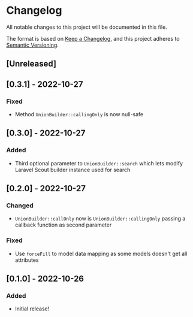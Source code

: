 # Changelog

All notable changes to this project will be documented in this file.

The format is based on [Keep a Changelog](https://keepachangelog.com/en/1.0.0/),
and this project adheres to [Semantic Versioning](https://semver.org/spec/v2.0.0.html).

## [Unreleased]

## [0.3.1] - 2022-10-27

### Fixed

- Method `UnionBuilder::callingOnly` is now null-safe

## [0.3.0] - 2022-10-27

### Added

- Third optional parameter to `UnionBuilder::search` which lets modify Laravel Scout builder instance used for search

## [0.2.0] - 2022-10-27

### Changed

- `UnionBuilder::callOnly` now is `UnionBuilder::callingOnly` passing a callback function as second parameter

### Fixed

- Use `forceFill` to model data mapping as some models doesn't get all attributes

## [0.1.0] - 2022-10-26

### Added

- Initial release!
